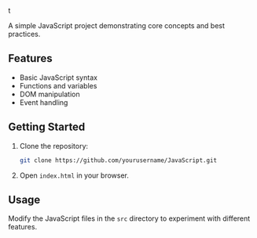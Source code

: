 t

A simple JavaScript project demonstrating core concepts and best practices.

## Features

- Basic JavaScript syntax
- Functions and variables
- DOM manipulation
- Event handling

## Getting Started

1. Clone the repository:
    ```bash
    git clone https://github.com/yourusername/JavaScript.git
    ```
2. Open `index.html` in your browser.

## Usage

Modify the JavaScript files in the `src` directory to experiment with different features.
